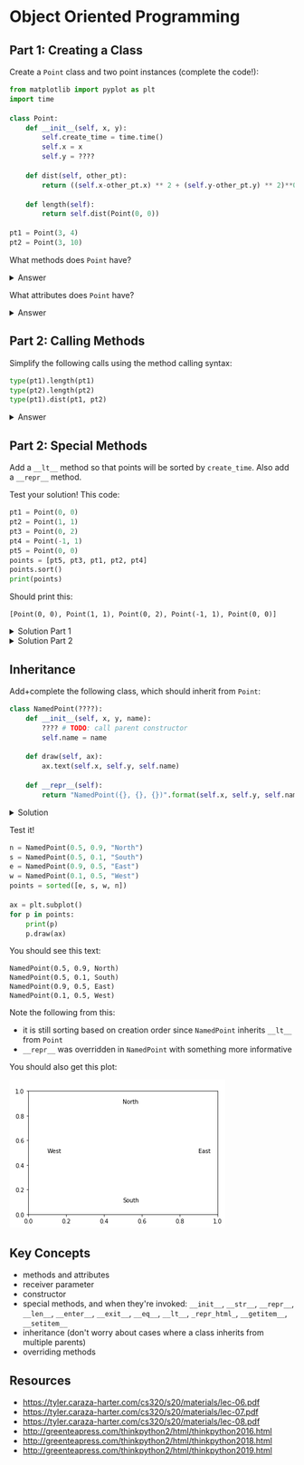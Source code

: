 # Object Oriented Programming

## Part 1: Creating a Class

Create a `Point` class and two point instances (complete the code!):

```python
from matplotlib import pyplot as plt
import time

class Point:
    def __init__(self, x, y):
        self.create_time = time.time()
        self.x = x
        self.y = ????

    def dist(self, other_pt):
        return ((self.x-other_pt.x) ** 2 + (self.y-other_pt.y) ** 2)**0.5

    def length(self):
        return self.dist(Point(0, 0))

pt1 = Point(3, 4)
pt2 = Point(3, 10)
```

What methods does `Point` have?

<details>
<summary>Answer</summary>
__init__, dist, length (more if we count ones inherited from object)
</details>

What attributes does `Point` have?

<details>
<summary>Answer</summary>
create_time, x, y (notice that only two of these were passed in as parameters; the constructor computed create_time itself!)
</details>

## Part 2: Calling Methods

Simplify the following calls using the method calling syntax:

```python
type(pt1).length(pt1)
type(pt2).length(pt2)
type(pt1).dist(pt1, pt2)
```

<details>
<summary>Answer</summary>
<pre>
pt1.length()
pt2.length()
pt1.dist(pt2)
</pre>
</details>

## Part 2: Special Methods

Add a `__lt__` method so that points will be sorted by `create_time`.  Also add a `__repr__` method.

Test your solution!  This code:

```python
pt1 = Point(0, 0)
pt2 = Point(1, 1)
pt3 = Point(0, 2)
pt4 = Point(-1, 1)
pt5 = Point(0, 0)
points = [pt5, pt3, pt1, pt2, pt4]
points.sort()
print(points)
```

Should print this:

```
[Point(0, 0), Point(1, 1), Point(0, 2), Point(-1, 1), Point(0, 0)]
```

<details>
<summary>Solution Part 1</summary>
<pre>
def __lt__(self, other_pt):
    return self.create_time < other_pt.create_time
</pre>
</details>

<details>
<summary>Solution Part 2</summary>
<pre>
def __repr__(self):
    return "Point({}, {})".format(self.x, self.y)
</pre>
</details>

## Inheritance

Add+complete the following class, which should inherit from `Point`:

```python
class NamedPoint(????):
    def __init__(self, x, y, name):
        ???? # TODO: call parent constructor
        self.name = name

    def draw(self, ax):
        ax.text(self.x, self.y, self.name)

    def __repr__(self):
        return "NamedPoint({}, {}, {})".format(self.x, self.y, self.name)
```

<details>
<summary>Solution</summary>
<pre>
class NamedPoint(Point):
    def __init__(self, x, y, name):
        Point.__init__(self, x, y)
        self.name = name
    ...
</pre>
</details>

Test it!

```python
n = NamedPoint(0.5, 0.9, "North")
s = NamedPoint(0.5, 0.1, "South")
e = NamedPoint(0.9, 0.5, "East")
w = NamedPoint(0.1, 0.5, "West")
points = sorted([e, s, w, n])

ax = plt.subplot()
for p in points:
    print(p)
    p.draw(ax)
```

You should see this text:

```
NamedPoint(0.5, 0.9, North)
NamedPoint(0.5, 0.1, South)
NamedPoint(0.9, 0.5, East)
NamedPoint(0.1, 0.5, West)
```

Note the following from this:
* it is still sorting based on creation order since `NamedPoint` inherits `__lt__` from `Point`
* `__repr__` was overridden in `NamedPoint` with something more informative

You should also get this plot:

<img src="oop.png">

## Key Concepts
 * methods and attributes
 * receiver parameter
 * constructor
 * special methods, and when they're invoked: `__init__`, `__str__`, `__repr__`, `__len__`, `__enter__`, `__exit__`, `__eq__`, `__lt__`, `_repr_html_`, `__getitem__`, `__setitem__`
 * inheritance (don't worry about cases where a class inherits from multiple parents)
 * overriding methods

## Resources
 * https://tyler.caraza-harter.com/cs320/s20/materials/lec-06.pdf
 * https://tyler.caraza-harter.com/cs320/s20/materials/lec-07.pdf
 * https://tyler.caraza-harter.com/cs320/s20/materials/lec-08.pdf
 * http://greenteapress.com/thinkpython2/html/thinkpython2016.html
 * http://greenteapress.com/thinkpython2/html/thinkpython2018.html
 * http://greenteapress.com/thinkpython2/html/thinkpython2019.html
